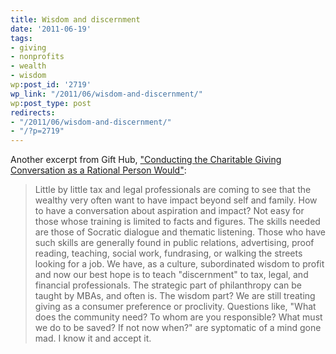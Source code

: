 ```yaml
---
title: Wisdom and discernment
date: '2011-06-19'
tags:
- giving
- nonprofits
- wealth
- wisdom
wp:post_id: '2719'
wp_link: "/2011/06/wisdom-and-discernment/"
wp:post_type: post
redirects:
- "/2011/06/wisdom-and-discernment/"
- "/?p=2719"
---
```


Another excerpt from Gift Hub, ["Conducting the Charitable Giving Conversation as a Rational Person Would"](http://www.gifthub.org/2011/06/by-besty-brill-and-ken-nopar-in-step-journal-directed-to-estate-planning-professionals-little-by-little-tax-and-legal-profe.html):

> Little by little tax and legal professionals are coming to see that the wealthy very often want to have impact beyond self and family. How to have a conversation about aspiration and impact? Not easy for those whose training is limited to facts and figures. The skills needed are those of Socratic dialogue and thematic listening. Those who have such skills are generally found in public relations, advertising, proof reading, teaching, social work, fundrasing, or walking the streets looking for a job. We have, as a culture, subordinated wisdom to profit and now our best hope is to teach "discernment" to tax, legal, and financial professionals. The strategic part of philanthropy can be taught by MBAs, and often is. The wisdom part? We are still treating giving as a consumer preference or proclivity. Questions like, "What does the community need? To whom are you responsible? What must we do to be saved? If not now when?" are syptomatic of a mind gone mad. I know it and accept it.


